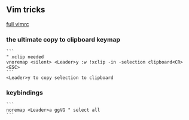 ## Vim tricks

[full vimrc](.vimrc)
### the ultimate copy to clipboard keymap
    ```
    " xclip needed
    vnoremap <silent> <Leader>y :w !xclip -in -selection clipboard<CR><ESC>
    ```
    <Leader>y to copy selection to clipboard
### keybindings
    ```
    noremap <Leader>a ggVG " select all
    ```
